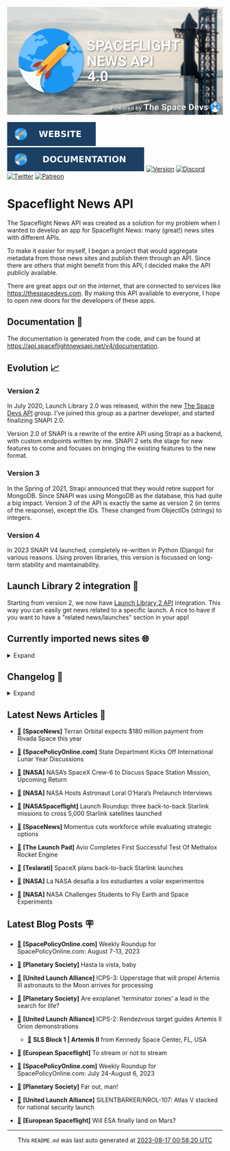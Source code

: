 ![Cover](https://raw.githubusercontent.com/TheSpaceDevs/spaceflightnewsapi/main/.github/profile/assets/snapi_poster.png)

[![Website](https://raw.githubusercontent.com/TheSpaceDevs/spaceflightnewsapi/main/.github/profile/assets/badge_snapi_website.svg)](https://spaceflightnewsapi.net/)
[![Documentation](https://raw.githubusercontent.com/TheSpaceDevs/spaceflightnewsapi/main/.github/profile/assets/badge_snapi_doc.svg)](https://api.spaceflightnewsapi.net/v4/docs)
[![Version](https://img.shields.io/github/v/release/TheSpaceDevs/spaceflightnewsapi?style=for-the-badge)](https://github.com/TheSpaceDevs/spaceflightnewsapi/releases/tag/v4.0.4)
[![Discord](https://img.shields.io/badge/Discord-%237289DA.svg?style=for-the-badge&logo=discord&logoColor=white)](https://discord.gg/p7ntkNA)
[![Twitter](https://img.shields.io/badge/Twitter-%231DA1F2.svg?style=for-the-badge&logo=Twitter&logoColor=white)](https://twitter.com/the_snapi)
[![Patreon](https://img.shields.io/badge/Patreon-F96854?style=for-the-badge&logo=patreon&logoColor=white)](https://www.patreon.com/TheSpaceDevs)

# Spaceflight News API

The Spaceflight News API was created as a solution for my problem when I wanted to develop an app for Spaceflight News: many (great!) news sites with different APIs.

To make it easier for myself, I began a project that would aggregate metadata from those news sites and publish them through an API. Since there are others that might benefit from this API, I decided make the API publicly available.

There are great apps out on the internet, that are connected to services like <https://thespacedevs.com>. By making this API available to everyone, I hope to open new doors for the developers of these apps.

## Documentation 📖

The documentation is generated from the code, and can be found at <https://api.spaceflightnewsapi.net/v4/documentation>.

## Evolution 📈

### Version 2

In July 2020, Launch Library 2.0 was released, within the new <a href="https://thespacedevs.com">The Space Devs API</a> group. I've joined this group as a partner developer, and started finalizing SNAPI 2.0.

Version 2.0 of SNAPI is a rewrite of the entire API using Strapi as a backend, with custom endpoints written by me.
SNAPI 2 sets the stage for new features to come and focuses on bringing the existing features to the new format.

### Version 3

In the Spring of 2021, Strapi announced that they would retire support for MongoDB. Since SNAPI was using MongoDB as the database, this had quite a big impact.
Version 3 of the API is exactly the same as version 2 (in terms of the response), except the IDs. These changed from ObjectIDs (strings) to integers.

### Version 4
In 2023 SNAPI V4 launched, completely re-written in Python (Django) for various reasons.
Using proven libraries, this version is focussed on long-term stability and maintainability.

## Launch Library 2 integration 🚀

Starting from version 2, we now have <a href="https://thespacedevs.com/llapi">Launch Library 2 API</a> integration. This way you can easily get news related to a specific launch.
A nice to have if you want to have a "related news/launches" section in your app!

## Currently imported news sites 🌐

<details>
<summary>Expand</summary>

- AmericaSpace
- Arstechnica
- Blue Origin
- CNBC
- ESA
- ElonX
- Euronews
- European Spaceflight
- Jet Propulsion Laboratory
- NASA
- NASASpaceflight
- National Geographic
- National Space Society
- Phys
- Planetary Society
- Reuters
- Space.com
- SpaceFlight Insider
- SpaceNews
- SpacePolicyOnline.com
- SpaceX
- Spaceflight Now
- SyFy
- TechCrunch
- Teslarati
- The Drive
- The Japan Times
- The Launch Pad
- The National
- The New York Times
- The Space Devs
- The Space Review
- The Verge
- The Wall Street Journal
- United Launch Alliance
- Virgin Galactic


</details>

## Changelog 📝
<details>
<summary>Expand</summary>

# V4.0.0

- Rewritten in Python and Django.

# V3.4.0

- Package updates
- Sentry fixes

# V3.0.0

- Package updates

### V3.2.0

- Various Sentry issues fixed

### V3.1.0

- Strapi updates
- Sentry updates
- Admin interface updates

### V3.0.0

- Switch to use Postgres as database

### V2.3.0

- The lost "article per (LL2) event" endpoint is back
- Changed the G4L logo on the site
- Added Sentry again, via the new Strapi plugin
- Changed from amqplib to amqp-connection-manager
- Updated to Strapi 3.5.3

### v2.2.0

- Dependency updates
- Code cleanup
- Admin side of things

### v2.1.0

- Backend changes on how new content is processed
- Package updates

### v2.0.0

- Complete rewrite of the app, focusing on existing features

</details>



## Latest News Articles 📰
- <a href="https://spacenews.com/terran-orbital-orbital-expects-180-million-payment-from-rivada-space-this-year/" >🔗</a> **[SpaceNews]** Terran Orbital expects $180 million payment from Rivada Space this year


- <a href="https://spacepolicyonline.com/news/state-department-kicks-off-international-lunar-year-discussions/" >🔗</a> **[SpacePolicyOnline.com]** State Department Kicks Off International Lunar Year Discussions


- <a href="http://www.nasa.gov/press-release/nasa-s-spacex-crew-6-to-discuss-space-station-mission-upcoming-return" >🔗</a> **[NASA]** NASA’s SpaceX Crew-6 to Discuss Space Station Mission, Upcoming Return


- <a href="http://www.nasa.gov/press-release/nasa-hosts-astronaut-loral-o-hara-s-prelaunch-interviews" >🔗</a> **[NASA]** NASA Hosts Astronaut Loral O’Hara’s Prelaunch Interviews


- <a href="https://www.nasaspaceflight.com/2023/08/launch-roundup-081623/" >🔗</a> **[NASASpaceflight]** Launch Roundup: three back-to-back Starlink missions to cross 5,000 Starlink satellites launched


- <a href="https://spacenews.com/momentus-cuts-workforce-while-evaluating-strategic-options/" >🔗</a> **[SpaceNews]** Momentus cuts workforce while evaluating strategic options


- <a href="https://tlpnetwork.com/news/2023/08/avio-m10-dm2" >🔗</a> **[The Launch Pad]** Avio Completes First Successful Test Of Methalox Rocket Engine


- <a href="https://www.teslarati.com/spacex-back-to-back-starlink-launches/" >🔗</a> **[Teslarati]** SpaceX plans back-to-back Starlink launches


- <a href="http://www.nasa.gov/press-release/la-nasa-desaf-a-a-los-estudiantes-a-volar-experimentos" >🔗</a> **[NASA]** La NASA desafía a los estudiantes a volar experimentos


- <a href="http://www.nasa.gov/press-release/nasa-challenges-students-to-fly-earth-and-space-experiments" >🔗</a> **[NASA]** NASA Challenges Students to Fly Earth and Space Experiments




## Latest Blog Posts 🪧

- <a href="https://spacepolicyonline.com/news/weekly-roundup-for-spacepolicyonline-com-august-7-13-2023/" >🔗</a> **[SpacePolicyOnline.com]** Weekly Roundup for SpacePolicyOnline.com: August 7-13, 2023


- <a href="https://www.planetary.org/the-downlink/hasta-la-vista-baby" >🔗</a> **[Planetary Society]** Hasta la vista, baby


- <a href="https://blog.ulalaunch.com/blog/icps-3-upperstage-that-will-propel-artemis-iii-astronauts-to-the-moon-arrives-for-processing" >🔗</a> **[United Launch Alliance]** ICPS-3: Upperstage that will propel Artemis III astronauts to the Moon arrives for processing


- <a href="https://www.planetary.org/articles/exoplanet-terminator-zones-search-for-life" >🔗</a> **[Planetary Society]** Are exoplanet 'terminator zones' a lead in the search for life?


- <a href="https://blog.ulalaunch.com/blog/icps-2-orion-will-observe-upper-stage-after-launch" >🔗</a> **[United Launch Alliance]** ICPS-2: Rendezvous target guides Artemis II Orion demonstrations


  - <a href="https://go4liftoff.com/launch/id/41699701-2ef4-4b0c-ac9d-6757820cde87" >🚀</a> **SLS Block 1 | Artemis II** from Kennedy Space Center, FL, USA



- <a href="https://europeanspaceflight.substack.com/p/to-stream-or-not-to-stream" >🔗</a> **[European Spaceflight]** To stream or not to stream


- <a href="https://spacepolicyonline.com/news/weekly-roundup-for-spacepolicyonline-com-july-24-august-6-2023/" >🔗</a> **[SpacePolicyOnline.com]** Weekly Roundup for SpacePolicyOnline.com: July 24-August 6, 2023


- <a href="https://www.planetary.org/the-downlink/far-out-man" >🔗</a> **[Planetary Society]** Far out, man!


- <a href="https://blog.ulalaunch.com/blog/silentbarker-atlas-v-stacked-for-national-security-launch" >🔗</a> **[United Launch Alliance]** SILENTBARKER/NROL-107: Atlas V stacked for national security launch


- <a href="https://europeanspaceflight.substack.com/p/will-esa-finally-land-on-mars" >🔗</a> **[European Spaceflight]** Will ESA finally land on Mars?




<hr>
  <div align="center">
  This <code>README.md</code> was last auto generated at <a href="https://www.timeanddate.com/worldclock/fixedtime.html?iso=20230817T005820">2023-08-17 00:58:20 UTC</a>
  <br>
</div>